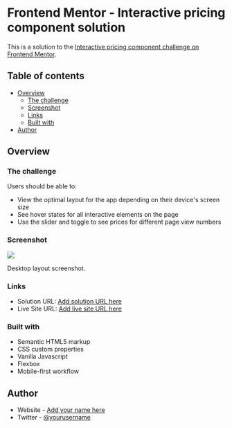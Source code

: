 # Frontend Mentor - Interactive pricing component solution

This is a solution to the [Interactive pricing component challenge on Frontend Mentor](https://www.frontendmentor.io/challenges/interactive-pricing-component-t0m8PIyY8).

## Table of contents

- [Overview](#overview)
  - [The challenge](#the-challenge)
  - [Screenshot](#screenshot)
  - [Links](#links)
  - [Built with](#built-with)
- [Author](#author)

## Overview

### The challenge

Users should be able to:

- View the optimal layout for the app depending on their device's screen size
- See hover states for all interactive elements on the page
- Use the slider and toggle to see prices for different page view numbers

### Screenshot

![](./images/Interactive-Pricing-Component-Screenshot.png)

Desktop layout screenshot.

### Links

- Solution URL: [Add solution URL here](https://github.com/ph4ntom5/Interactive-Pricing-Component)
- Live Site URL: [Add live site URL here](https://priceless-wing-ee0ae6.netlify.app/)

### Built with

- Semantic HTML5 markup
- CSS custom properties
- Vanilla Javascript
- Flexbox
- Mobile-first workflow

## Author

- Website - [Add your name here](https://www.tomsweb.site)
- Twitter - [@yourusername](https://www.twitter.com/tomsdesign_)
